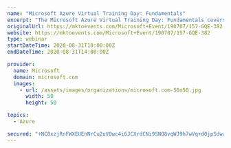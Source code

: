 ```yaml
---
name: "Microsoft Azure Virtual Training Day: Fundamentals"
excerpt: "The Microsoft Azure Virtual Training Day: Fundamentals covers foundational level knowledge of cloud services and how those services are provided with Microsoft Azure. This introductory course presents general cloud computing concepts as well as general cloud computing models and services such as Public,"
originalUrl: https://mktoevents.com/Microsoft+Event/190707/157-GQE-382
website: https://mktoevents.com/Microsoft+Event/190707/157-GQE-382
type: webinar
startDateTime: 2020-08-31T10:00:00Z
endDateTime: 2020-08-31T14:00:00Z

provider:
  name: Microsoft
  domain: microsoft.com
  images:
    - url: /assets/images/organizations/microsoft.com-50x50.jpg
      width: 50
      height: 50

topics:
  - Azure

secured: "+NC8xzjRnFWXEUEnNrCu2uVOwc4i6JCXrdCNi9SNQ8vqWJ9h7wVq+d0jpSdwaTzA2xRuMtPj0z577AVpl0AUs8hBbFxozT0ZX6kXqyiK3QZJMRxEPXH2hnqh0bFKdTzuZ38lfrjOKg67PcCwDKiEjlAUmzu6Qsf/EllTSUWovCjjwOcqQtEnSWv0MRF+n7KVqFU/cNS3T7xUoZLH+EFdfwbWQl70ZxJz5gp7LtJrC2flAQe8bcEXaECtBF+776wCQ4CNGh3PMO24gb//KTyr+McW5/J8EElvUSoA8X3fPcXpvcDGWdvXoSBaVG4XSbkVEesK5lATzH9bdCPQqpIw8Q==;aQCPzjO03zncjifnKQkjJw=="
---
```


